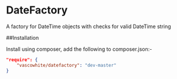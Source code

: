 DateFactory
===========

A factory for DateTime objects with checks for valid DateTime string

##Installation

Install using composer, add the following to composer.json:-

```json
"require": {
    "vascowhite/datefactory": "dev-master"
}
```